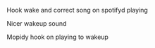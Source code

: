 Hook wake and correct song on spotifyd playing

Nicer wakeup sound

Mopidy hook on playing to wakeup
